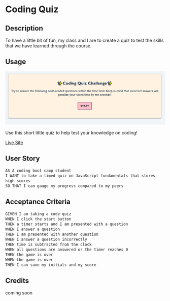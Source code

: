 # Coding Quiz

## Description 
To have a little bit of fun, my class and I are to create a quiz to test the skills that we have learned through the course. 

## Usage

![a tan box sits in the middle of the site with text inside that reads 'Coding Quiz Challenge'. Underneath it is a tagline that reads 'Try to answer the following code-related questions within the time limit. Keep in mind that incorrect answers will penalize your score/time by ten seconds!'. Below the tagline is a pink button that says start](quiz-screenshot.jpg)

Use this short little quiz to help test your knowledge on coding!

<a href="https://ivysmac.github.io/coding-quiz/">Live Site</a>

## User Story

```
AS A coding boot camp student
I WANT to take a timed quiz on JavaScript fundamentals that stores high scores
SO THAT I can gauge my progress compared to my peers

```

## Acceptance Criteria

```
GIVEN I am taking a code quiz
WHEN I click the start button
THEN a timer starts and I am presented with a question
WHEN I answer a question
THEN I am presented with another question
WHEN I answer a question incorrectly
THEN time is subtracted from the clock
WHEN all questions are answered or the timer reaches 0
THEN the game is over
WHEN the game is over
THEN I can save my initials and my score

```

## Credits
coming soon